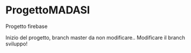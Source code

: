 # ProgettoMADASI
Progetto firebase

Inizio del progetto, branch master da non modificare.. Modificare il branch sviluppo!
